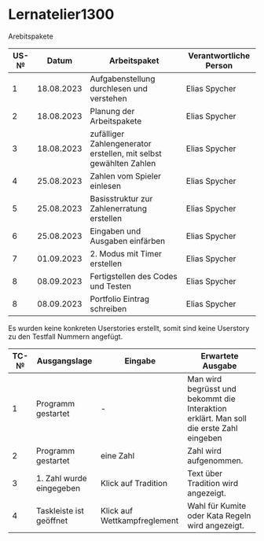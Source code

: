 # Lernatelier1300

Arebitspakete

| US-№ | Datum           | Arbeitspaket  | Verantwortliche Person                       |
| ---- | --------------- | ---- | ---------------------------------- |
| 1    | 18.08.2023           |Aufgabenstellung durchlesen und verstehen| Elias Spycher |
| 2    | 18.08.2023           |Planung der Arbeitspakete | Elias Spycher |
| 3    | 18.08.2023           |zufälliger Zahlengenerator erstellen, mit selbst gewählten Zahlen| Elias Spycher |
| 4    | 25.08.2023           |Zahlen vom Spieler einlesen  | Elias Spycher |
| 5    | 25.08.2023           |Basisstruktur zur Zahlenerratung erstellen  | Elias Spycher |
| 6    | 25.08.2023           |Eingaben und Ausgaben einfärben  | Elias Spycher |
| 7    | 01.09.2023           |2. Modus mit Timer erstellen  | Elias Spycher |
| 8    | 08.09.2023           |Fertigstellen des Codes und Testen| Elias Spycher |
| 8    | 08.09.2023           |Portfolio Eintrag schreiben| Elias Spycher |

Es wurden keine konkreten Userstories erstellt, somit sind keine Userstory zu den Testfall Nummern angefügt.

| TC-№ | Ausgangslage | Eingabe | Erwartete Ausgabe |
| ---- | ------------ | ------- | ----------------- |
| 1  | Programm gestartet|-|Man wird begrüsst und bekommt die Interaktion erklärt. Man soll die erste Zahl eingeben |
| 2  | Programm gestartet| eine Zahl |Zahl wird aufgenommen.|
| 3  | 1. Zahl wurde eingegeben| Klick auf Tradition| Text über Tradition wird angezeigt.|
| 4  | Taskleiste ist geöffnet| Klick auf Wettkampfreglement| Wahl für Kumite oder Kata Regeln wird angezeigt.| 
